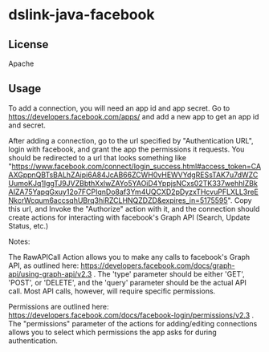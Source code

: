 # dslink-java-facebook

## License

Apache

## Usage

To add a  connection, you will need an app id and app secret. Go to https://developers.facebook.com/apps/ and
add a new app to get an app id and secret. 

After adding a connection, go to the url specified by "Authentication URL", login with facebook, and grant the
app the permissions it requests. You should be redirected to a url that looks something like 
"https://www.facebook.com/connect/login_success.html#access_token=CAAXGppnQBTsBALhZAipi6A84JcAB66ZCWH0vHEWVYdgRESsTAK7u7dWZCUumoKJq1lggTJ9JVZBbthXxlwZAYo5YAOiD4YppjsNCxs02TK337wehhIZBkAIZA75YapqGxuy12o7FCPIqnDo8af3Ym4UQCXD2pDyzxTHcvuPFLXLL3reENkcrWcqum6accsqhUBrq3hiRZCLHNQZDZD&expires_in=5175595".
Copy this url, and Invoke the "Authorize" action with it, and the connection should create actions for
interacting with facebook's Graph API (Search, Update Status, etc.)
 
 Notes:
 
 The RawAPICall Action allows you to make any calls to facebook's Graph API, as outlined here: 
 https://developers.facebook.com/docs/graph-api/using-graph-api/v2.3 . The 'type' parameter should be either 'GET', 'POST', or 'DELETE', and the 'query' parameter should be the actual API call. Most API calls, however, will require specific permissions. 
 
 Permissions are outlined here: https://developers.facebook.com/docs/facebook-login/permissions/v2.3 .
 The "permissions" parameter of the actions for adding/editing connections allows you to select which permissions
 the app asks for during authentication.
 
